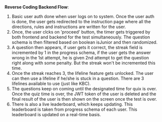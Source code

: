 **Reverse Coding Backend Flow**:
1. Basic user auth done when user logs on to system. Once the user auth is done, the user gets redirected to the instruction page where all the directions, rules and instructions are written for the user.
2. Once, the user clcks on 'proceed' button, the timer gets triggered by both frontend and backend for the test simultaneously. The question schema is then filtered based on boolean isJunior and then randomized.
3. A question then appears, if user gets it correct, the streak field is incremented by 1 in the progress schema, if the user gets the answer wrong in the 1st attempt, he is given 2nd attempt to get the question right along with some penalty. But the streak won't be incremented this time.
4. Once the streak reaches 3, the lifeline feature gets unlocked. The user can then use a lifeline if he/she is stuck in a question. There are 3 lifelines available to use (just like KBC).
5. The questions keep on coming until the designated time for quix is over. Once the quiz time is over, the JWT token of the user is deleted and the final result of the user is then shown on the screen once the test is over.
6. There is also a live leaderboard, which keeps updating. This leaderboard is taken from progress schema of each user. This leaderboard is updated on a real-time basis. 

